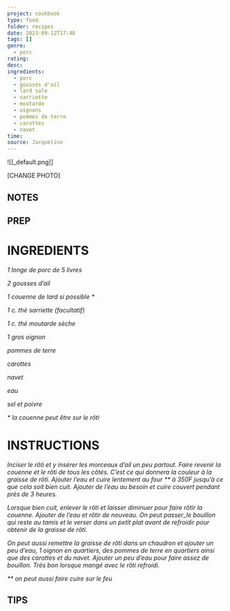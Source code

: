 ```yaml
---
project: cookbook
type: food
folder: recipes
date: 2023-09-12T17:48
tags: []
genre:
  - porc
rating: 
desc: 
ingredients:
  - porc
  - gousses d'ail
  - lard sale
  - sarriette
  - moutarde
  - oignons
  - pommes de terre
  - carottes
  - navet
time: 
source: Jacqueline
---
```


![[_default.png]]

[CHANGE PHOTO]


## NOTES




## PREP


# INGREDIENTS

_1 longe de porc de 5 livres_

_2 gousses d’ail_

_1 couenne de lard si possible *_

_1 c. thé sarriette (facultatif)_

_1 c. thé moutarde sèche_

_1 gros oignon_

_pommes de terre_

_carottes_

_navet_

_eau_

_sel et poivre_

_* la couenne peut être sur le rôti_


# INSTRUCTIONS

_Inciser le rôti et y insérer les morceaux d’ail un_
_peu partout. Faire revenir la couenne et le rôti_
_de tous les côtés. C’est ce qui donnera la couleur_
_à la graisse de rôti. Ajouter l’eau et cuire_
_lentement au four ** à 350F jusqu’à ce que_
_cela soit bien cuit. Ajouter de l’eau au besoin_
_et cuire couvert pendant près de 3 heures._

_Lorsque bien cuit, enlever le rôti et laisser diminuer_
_pour faire rôtir la couenne. Ajouter de_
_l’eau et rôtir de nouveau. On peut passer_le_
_bouillon qui reste au tamis et le verser dans_
_un petit plat avant de refroidir pour obtenir_
_de la graisse de rôti._

_On peut aussi remettre la graisse de rôti dans_
_un chaudron et ajouter un peu d’eau, 1 oignon_
_en quartiers, des pommes de terre en quartiers_
_ainsi que des carottes et du navet. Ajouter un_
_peu d’eau pour faire assez de bouillon. Très_
_bon lorsque mangé avec le rôti refroidi._

_** on peut aussi faire cuire sur le feu_




## TIPS



